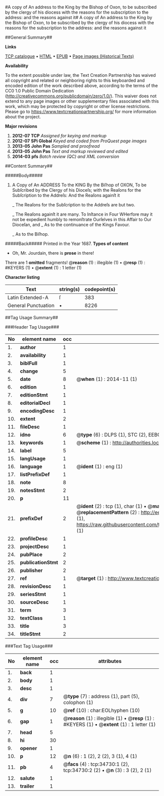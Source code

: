 #A copy of An address to the King by the Bishop of Oxon, to be subscribed by the clergy of his diocess with the reasons for the subscription to the address: and the reasons against it#
A copy of An address to the King by the Bishop of Oxon, to be subscribed by the clergy of his diocess with the reasons for the subscription to the address: and the reasons against it

##General Summary##

**Links**

[TCP catalogue](http://www.ota.ox.ac.uk/tcp/)  • 
[HTML](http://tei.it.ox.ac.uk/tcp/Texts-HTML/free/A34/A34502.html)  • 
[EPUB](http://tei.it.ox.ac.uk/tcp/Texts-EPUB/free/A34/A34502.epub) • 
[Page images (Historical Texts)](https://historicaltexts.jisc.ac.uk/eebo-99830280e)

**Availability**

To the extent possible under law, the Text Creation Partnership has waived all copyright and related or neighboring rights to this keyboarded and encoded edition of the work described above, according to the terms of the CC0 1.0 Public Domain Dedication (http://creativecommons.org/publicdomain/zero/1.0/). This waiver does not extend to any page images or other supplementary files associated with this work, which may be protected by copyright or other license restrictions. Please go to https://www.textcreationpartnership.org/ for more information about the project.

**Major revisions**

1. __2012-07__ __TCP__ *Assigned for keying and markup*
1. __2012-07__ __SPi Global__ *Keyed and coded from ProQuest page images*
1. __2013-05__ __John Pas__ *Sampled and proofread*
1. __2013-05__ __John Pas__ *Text and markup reviewed and edited*
1. __2014-03__ __pfs__ *Batch review (QC) and XML conversion*

##Content Summary##

#####Body#####

1. A Copy of An ADDRESS To the KING By the Biſhop of OXON, To be Subſcribed by the Clergy of his Dioceſs; with the Reaſons for the Subſcription to the Addreſs: And the Reaſons againſt it

    _ The Reaſons for the Subſcription to the Addreſs are but two.

    _ The Reaſons againſt it are many. To Inſtance in Four
WHerfore may it not be expedient humbly to remonſtrate Ourſelves in this Affair to Our Dioceſan, and
    _ As to the continuance of the Kings Favour.

    _ As to the Biſhop.

#####Back#####
Printed in the Year 1687.
**Types of content**

  * Oh, Mr. Jourdain, there is **prose** in there!

There are 1 **omitted** fragments! 
 @__reason__ (1) : illegible (1)  •  @__resp__ (1) : #KEYERS (1)  •  @__extent__ (1) : 1 letter (1)

**Character listing**


|Text|string(s)|codepoint(s)|
|---|---|---|
|Latin Extended-A|ſ|383|
|General Punctuation|•|8226|

##Tag Usage Summary##

###Header Tag Usage###

|No|element name|occ|attributes|
|---|---|---|---|
|1.|__author__|1||
|2.|__availability__|1||
|3.|__biblFull__|1||
|4.|__change__|5||
|5.|__date__|8| @__when__ (1) : 2014-11 (1)|
|6.|__edition__|1||
|7.|__editionStmt__|1||
|8.|__editorialDecl__|1||
|9.|__encodingDesc__|1||
|10.|__extent__|2||
|11.|__fileDesc__|1||
|12.|__idno__|6| @__type__ (6) : DLPS (1), STC (2), EEBO-CITATION (1), PROQUEST (1), VID (1)|
|13.|__keywords__|1| @__scheme__ (1) : http://authorities.loc.gov/ (1)|
|14.|__label__|5||
|15.|__langUsage__|1||
|16.|__language__|1| @__ident__ (1) : eng (1)|
|17.|__listPrefixDef__|1||
|18.|__note__|8||
|19.|__notesStmt__|2||
|20.|__p__|11||
|21.|__prefixDef__|2| @__ident__ (2) : tcp (1), char (1)  •  @__matchPattern__ (2) : ([0-9\-]+):([0-9IVX]+) (1), (.+) (1)  •  @__replacementPattern__ (2) : http://eebo.chadwyck.com/downloadtiff?vid=$1&page=$2 (1), https://raw.githubusercontent.com/textcreationpartnership/Texts/master/tcpchars.xml#$1 (1)|
|22.|__profileDesc__|1||
|23.|__projectDesc__|1||
|24.|__pubPlace__|2||
|25.|__publicationStmt__|2||
|26.|__publisher__|2||
|27.|__ref__|1| @__target__ (1) : http://www.textcreationpartnership.org/docs/. (1)|
|28.|__revisionDesc__|1||
|29.|__seriesStmt__|1||
|30.|__sourceDesc__|1||
|31.|__term__|3||
|32.|__textClass__|1||
|33.|__title__|3||
|34.|__titleStmt__|2||


###Text Tag Usage###

|No|element name|occ|attributes|
|---|---|---|---|
|1.|__back__|1||
|2.|__body__|1||
|3.|__desc__|1||
|4.|__div__|7| @__type__ (7) : address (1), part (5), colophon (1)|
|5.|__g__|10| @__ref__ (10) : char:EOLhyphen (10)|
|6.|__gap__|1| @__reason__ (1) : illegible (1)  •  @__resp__ (1) : #KEYERS (1)  •  @__extent__ (1) : 1 letter (1)|
|7.|__head__|5||
|8.|__hi__|30||
|9.|__opener__|1||
|10.|__p__|12| @__n__ (6) : 1 (2), 2 (2), 3 (1), 4 (1)|
|11.|__pb__|4| @__facs__ (4) : tcp:34730:1 (2), tcp:34730:2 (2)  •  @__n__ (3) : 3 (2), 2 (1)|
|12.|__salute__|1||
|13.|__trailer__|1||

